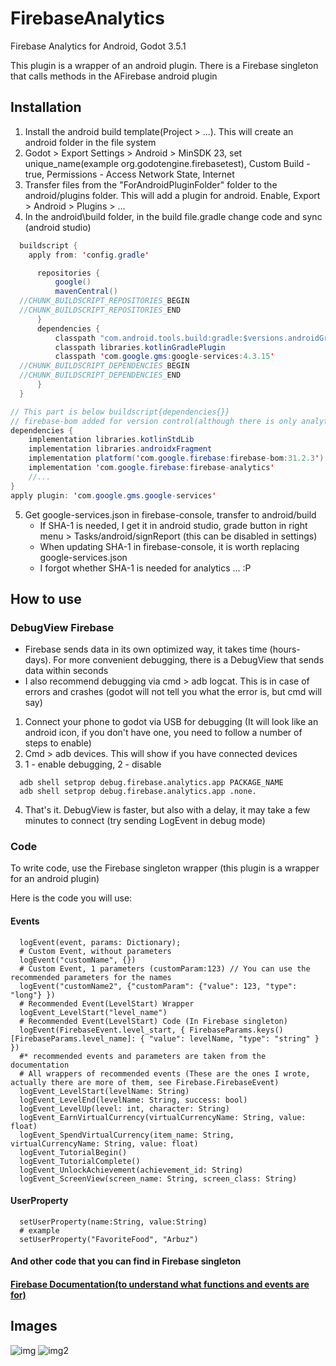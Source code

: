 # FirebaseAnalytics

Firebase Analytics for Android, Godot 3.5.1

This plugin is a wrapper of an android plugin. There is a Firebase singleton that calls methods in the AFirebase android plugin


## Installation
1. Install the android build template(Project > ...). This will create an android folder in the file system
2. Godot > Export Settings > Android > MinSDK 23, set unique_name(example org.godotengine.firebasetest), Custom Build - true, Permissions - Access Network State, Internet
3. Transfer files from the "ForAndroidPluginFolder" folder to the android/plugins folder. This will add a plugin for android. Enable, Export > Android > Plugins > ...
4. In the android\build folder, in the build file.gradle change code and sync (android studio)
``` java
  buildscript {
    apply from: 'config.gradle'

      repositories {
          google()
          mavenCentral()
  //CHUNK_BUILDSCRIPT_REPOSITORIES_BEGIN
  //CHUNK_BUILDSCRIPT_REPOSITORIES_END
      }
      dependencies {
          classpath "com.android.tools.build:gradle:$versions.androidGradlePlugin"
          classpath libraries.kotlinGradlePlugin
          classpath 'com.google.gms:google-services:4.3.15'
  //CHUNK_BUILDSCRIPT_DEPENDENCIES_BEGIN
  //CHUNK_BUILDSCRIPT_DEPENDENCIES_END
      }
  }

// This part is below buildscript{dependencies{}}
// firebase-bom added for version control(although there is only analytics here)
dependencies {
    implementation libraries.kotlinStdLib
    implementation libraries.androidxFragment
    implementation platform('com.google.firebase:firebase-bom:31.2.3')
    implementation 'com.google.firebase:firebase-analytics'
    //...
}
apply plugin: 'com.google.gms.google-services'
```
5. Get google-services.json in firebase-console, transfer to android/build
    * If SHA-1 is needed, I get it in android studio, grade button in right menu > Tasks/android/signReport (this can be disabled in settings)
    * When updating SHA-1 in firebase-console, it is worth replacing google-services.json
    * I forgot whether SHA-1 is needed for analytics ... :P

## How to use

### DebugView Firebase

* Firebase sends data in its own optimized way, it takes time (hours-days). For more convenient debugging, there is a DebugView that sends data within seconds
* I also recommend debugging via cmd > adb logcat. This is in case of errors and crashes (godot will not tell you what the error is, but cmd will say)

1. Connect your phone to godot via USB for debugging (It will look like an android icon, if you don't have one, you need to follow a number of steps to enable)
2. Cmd > adb devices. This will show if you have connected devices
3. 1 - enable debugging, 2 - disable
```
  adb shell setprop debug.firebase.analytics.app PACKAGE_NAME
  adb shell setprop debug.firebase.analytics.app .none.
```
4. That's it. DebugView is faster, but also with a delay, it may take a few minutes to connect (try sending LogEvent in debug mode)

### Code

To write code, use the Firebase singleton wrapper (this plugin is a wrapper for an android plugin)

Here is the code you will use:

#### Events
``` gdscript
  logEvent(event, params: Dictionary);
  # Custom Event, without parameters
  logEvent("customName", {})
  # Custom Event, 1 parameters (customParam:123) // You can use the recommended parameters for the names
  logEvent("customName2", {"customParam": {"value": 123, "type": "long"} })
  # Recommended Event(LevelStart) Wrapper
  logEvent_LevelStart("level_name")
  # Recommended Event(LevelStart) Code (In Firebase singleton)
  logEvent(FirebaseEvent.level_start, { FirebaseParams.keys()[FirebaseParams.level_name]: { "value": levelName, "type": "string" } })
  #* recommended events and parameters are taken from the documentation
  # All wrappers of recommended events (These are the ones I wrote, actually there are more of them, see Firebase.FirebaseEvent)
  logEvent_LevelStart(levelName: String)
  logEvent_LevelEnd(levelName: String, success: bool)
  logEvent_LevelUp(level: int, character: String)
  logEvent_EarnVirtualCurrency(virtualCurrencyName: String, value: float)
  logEvent_SpendVirtualCurrency(item_name: String, virtualCurrencyName: String, value: float)
  logEvent_TutorialBegin()
  logEvent_TutorialComplete()
  logEvent_UnlockAchievement(achievement_id: String)
  logEvent_ScreenView(screen_name: String, screen_class: String)
```
#### UserProperty
``` gdscript
  setUserProperty(name:String, value:String)
  # example
  setUserProperty("FavoriteFood", "Arbuz")
```
#### And other code that you can find in Firebase singleton

#### [Firebase Documentation(to understand what functions and events are for)](https://firebase.google.com/docs/reference/android/com/google/firebase/analytics/FirebaseAnalytics#public-void-setanalyticscollectionenabled-boolean-enabled)

## Images

![img](https://raw.githubusercontent.com/Qumico/FirebaseAnalytics/main/gdignore/preview1.png)
![img2](https://raw.githubusercontent.com/Qumico/FirebaseAnalytics/main/gdignore/preview2.png)

